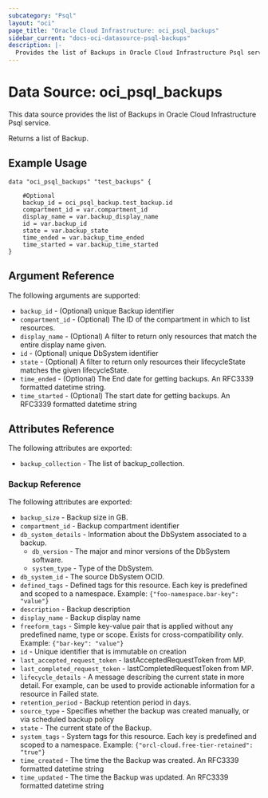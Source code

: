 ```yaml
---
subcategory: "Psql"
layout: "oci"
page_title: "Oracle Cloud Infrastructure: oci_psql_backups"
sidebar_current: "docs-oci-datasource-psql-backups"
description: |-
  Provides the list of Backups in Oracle Cloud Infrastructure Psql service
---
```


# Data Source: oci_psql_backups
This data source provides the list of Backups in Oracle Cloud Infrastructure Psql service.

Returns a list of Backup.


## Example Usage

```hcl
data "oci_psql_backups" "test_backups" {

	#Optional
	backup_id = oci_psql_backup.test_backup.id
	compartment_id = var.compartment_id
	display_name = var.backup_display_name
	id = var.backup_id
	state = var.backup_state
	time_ended = var.backup_time_ended
	time_started = var.backup_time_started
}
```

## Argument Reference

The following arguments are supported:

* `backup_id` - (Optional) unique Backup identifier
* `compartment_id` - (Optional) The ID of the compartment in which to list resources.
* `display_name` - (Optional) A filter to return only resources that match the entire display name given.
* `id` - (Optional) unique DbSystem identifier
* `state` - (Optional) A filter to return only resources their lifecycleState matches the given lifecycleState.
* `time_ended` - (Optional) The End date for getting  backups. An RFC3339 formatted datetime string.
* `time_started` - (Optional) The start date for getting  backups. An RFC3339 formatted datetime string


## Attributes Reference

The following attributes are exported:

* `backup_collection` - The list of backup_collection.

### Backup Reference

The following attributes are exported:

* `backup_size` - Backup size in GB.
* `compartment_id` - Backup compartment identifier
* `db_system_details` - Information about the DbSystem associated to a backup.
	* `db_version` - The major and minor versions of the DbSystem software.
	* `system_type` - Type of the DbSystem.
* `db_system_id` - The source DbSystem OCID.
* `defined_tags` - Defined tags for this resource. Each key is predefined and scoped to a namespace. Example: `{"foo-namespace.bar-key": "value"}` 
* `description` - Backup description
* `display_name` - Backup display name
* `freeform_tags` - Simple key-value pair that is applied without any predefined name, type or scope. Exists for cross-compatibility only. Example: `{"bar-key": "value"}` 
* `id` - Unique identifier that is immutable on creation
* `last_accepted_request_token` - lastAcceptedRequestToken from MP.
* `last_completed_request_token` - lastCompletedRequestToken from MP.
* `lifecycle_details` - A message describing the current state in more detail. For example, can be used to provide actionable information for a resource in Failed state.
* `retention_period` - Backup retention period in days.
* `source_type` - Specifies whether the backup was created manually, or via scheduled backup policy
* `state` - The current state of the Backup.
* `system_tags` - System tags for this resource. Each key is predefined and scoped to a namespace. Example: `{"orcl-cloud.free-tier-retained": "true"}` 
* `time_created` - The time the the Backup was created. An RFC3339 formatted datetime string
* `time_updated` - The time the Backup was updated. An RFC3339 formatted datetime string

